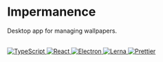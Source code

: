 # Impermanence

<p>Desktop app for managing wallpapers.</p>
<br />

<!-- TypeScript -->
<a target="_blank" rel="noopener noreferrer" href="https://typescriptlang.org/">
  <img src="https://img.shields.io/badge/TypeScript-007ACC?style=flat-square&logo=typescript&logoColor=white"
    alt="TypeScript" />
</a>
<!-- React -->
<a target="_blank" rel="noopener noreferrer" href="https://reactjs.org/">
  <img src="https://img.shields.io/badge/React-20232A.svg?style=flat-square&logo=react&logoColor=61DAFB"
    alt="React" />
</a>
<!-- Electron -->
<a target="_blank" rel="noopener noreferrer" href="https://electronjs.org/">
  <img src="https://img.shields.io/badge/Electron-2B2E3A?style=flat-square&logo=electron&logoColor=9FEAF9"
    alt="Electron" />
</a>
<!-- Lerna -->
<a target="_blank" rel="noopener noreferrer" href="https://lerna.js.org/">
  <img src="https://img.shields.io/badge/Lerna-blueviolet?style=flat-square&logo=lerna&logoColor=white"
    alt="Lerna" />
</a>
<!-- Prettier -->
<a target="_blank" rel="noopener noreferrer" href="https://prettier.io/">
  <img src="https://img.shields.io/badge/Prettier-1A2C34?style=flat-square&logo=prettier&logoColor=F7BA3E"
    alt="Prettier" />
</a>
